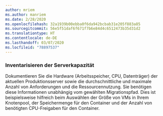 ```yaml
---
author: mriem
ms.author: manriem
ms.date: 2/28/2020
ms.openlocfilehash: 32a1939b00ebba0f6da942bcbab31e205f883a85
ms.sourcegitcommit: 56e5f51daf6f671f7b6e84d4c6512473b35d31d2
ms.translationtype: HT
ms.contentlocale: de-DE
ms.lasthandoff: 03/07/2020
ms.locfileid: "78897537"
---
```

### <a name="inventory-server-capacity"></a>Inventarisieren der Serverkapazität

Dokumentieren Sie die Hardware (Arbeitsspeicher, CPU, Datenträger) der aktuellen Produktionsserver sowie die durchschnittliche und maximale Anzahl von Anforderungen und die Ressourcennutzung. Sie benötigen diese Informationen unabhängig vom gewählten Migrationspfad. Dies ist beispielsweise hilfreich beim Auswählen der Größe von VMs in Ihrem Knotenpool, der Speichermenge für den Container und der Anzahl von benötigten CPU-Freigaben für den Container.

